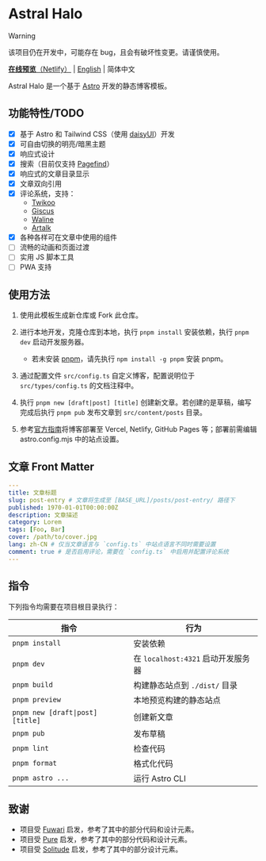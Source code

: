 # Astral Halo

> [!WARNING]
> 该项目仍在开发中，可能存在 bug，且会有破坏性变更。请谨慎使用。

[**在线预览**（Netlify）](https://astral-halo.netlify.app/) | [English](README.md) | 简体中文

Astral Halo 是一个基于 [Astro](https://astro.build) 开发的静态博客模板。

## 功能特性/TODO

- [x] 基于 Astro 和 Tailwind CSS（使用 [daisyUI](https://daisyui.com/?lang=zh_hans)）开发
- [x] 可自由切换的明亮/暗黑主题
- [x] 响应式设计
- [x] 搜索（目前仅支持 [Pagefind](https://pagefind.app/)）
- [x] 响应式的文章目录显示
- [x] 文章双向引用
- [x] 评论系统，支持：
  - [Twikoo](https://twikoo.js.org/)
  - [Giscus](https://giscus.app/zh-CN/)
  - [Waline](https://waline.js.org/)
  - [Artalk](https://artalk.js.org/)
- [x] 各种各样可在文章中使用的组件
- [ ] 流畅的动画和页面过渡
- [ ] 实用 JS 脚本工具
- [ ] PWA 支持

## 使用方法

1. 使用此模板生成新仓库或 Fork 此仓库。
2. 进行本地开发，克隆仓库到本地，执行 `pnpm install` 安装依赖，执行 `pnpm dev` 启动开发服务器。

   - 若未安装 [pnpm](https://pnpm.io/)，请先执行 `npm install -g pnpm` 安装 pnpm。

3. 通过配置文件 `src/config.ts` 自定义博客，配置说明位于 `src/types/config.ts` 的文档注释中。
4. 执行 `pnpm new [draft|post] [title]` 创建新文章。若创建的是草稿，编写完成后执行 `pnpm pub` 发布文章到 `src/content/posts` 目录。
5. 参考[官方指南](https://docs.astro.build/zh-cn/guides/deploy/)将博客部署至 Vercel, Netlify, GitHub Pages 等；部署前需编辑 astro.config.mjs 中的站点设置。

## 文章 Front Matter

```yaml
---
title: 文章标题
slug: post-entry # 文章将生成至 [BASE_URL]/posts/post-entry/ 路径下
published: 1970-01-01T00:00:00Z
description: 文章描述
category: Lorem
tags: [Foo, Bar]
cover: /path/to/cover.jpg
lang: zh-CN # 仅当文章语言与 `config.ts` 中站点语言不同时需要设置
comment: true # 是否启用评论，需要在 `config.ts` 中启用并配置评论系统
---
```

## 指令

下列指令均需要在项目根目录执行：

| 指令                             | 行为                               |
| -------------------------------- | ---------------------------------- |
| `pnpm install`                   | 安装依赖                           |
| `pnpm dev`                       | 在 `localhost:4321` 启动开发服务器 |
| `pnpm build`                     | 构建静态站点到 `./dist/` 目录      |
| `pnpm preview`                   | 本地预览构建的静态站点             |
| `pnpm new [draft\|post] [title]` | 创建新文章                         |
| `pnpm pub`                       | 发布草稿                           |
| `pnpm lint`                      | 检查代码                           |
| `pnpm format`                    | 格式化代码                         |
| `pnpm astro ...`                 | 运行 Astro CLI                     |

## 致谢

- 项目受 [Fuwari](https://github.com/saicaca/fuwari) 启发，参考了其中的部分代码和设计元素。
- 项目受 [Pure](https://github.com/cworld1/astro-theme-pure) 启发，参考了其中的部分代码和设计元素。
- 项目受 [Solitude](https://github.com/everfu/hexo-theme-solitude) 启发，参考了其中的部分设计元素。
